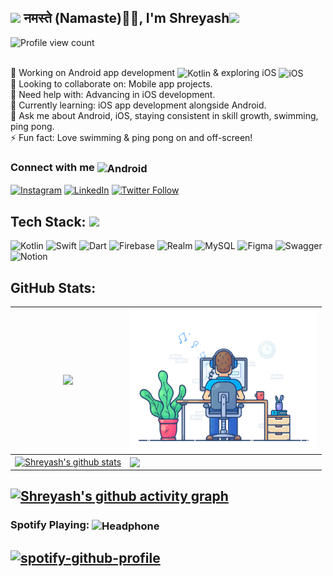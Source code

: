 <h2><img src="https://emojis.slackmojis.com/emojis/images/1531849430/4246/blob-sunglasses.gif?1531849430" width="30"/> नमस्ते (Namaste)🙏🏻, I'm Shreyash<img src="https://media.giphy.com/media/12oufCB0MyZ1Go/giphy.gif" width="50"></h2>

    
<!-- [![](https://visitcount.itsvg.in/api?id=shreyashp47&icon=0&color=0)](https://visitcount.itsvg.in) -->
<img src="https://komarev.com/ghpvc/?username=shreyashp47&label=Profile%20views&color=1f6fea&style=plastic" alt="Profile view count"/>
 
<br>🔭 Working on Android app development <img align="center" alt="Kotlin" title="Kotlin" height="15" src="https://www.vectorlogo.zone/logos/kotlinlang/kotlinlang-icon.svg" />
 & exploring iOS <img align="center"  alt="iOS" title="iOS" width="20" src="https://media.giphy.com/media/v1.Y2lkPTc5MGI3NjExcTRwNm8xMmNndXI1NnFzYWxjNjd4eHM3MjJ0MW5haHlydmJjdHRzeSZlcD12MV9pbnRlcm5hbF9naWZfYnlfaWQmY3Q9cw/tYiGDt4b33UVq/giphy.gif" />
<br>👯 Looking to collaborate on: Mobile app projects.
<br>🤝 Need help with: Advancing in iOS development.
<br>🌱 Currently learning: iOS app development alongside Android.
<br>💬 Ask me about Android, iOS, staying consistent in skill growth, swimming, ping pong.
<br>⚡ Fun fact: Love swimming & ping pong on and off-screen!


### Connect with me <img align="center" alt="Android" width="90" src="https://media.giphy.com/media/X7Oe8SfCbv5GSzDGFl/giphy.gif" />
<!-- ##  Socials: -->
[![Instagram](https://img.shields.io/badge/Instagram-E4405F?style=for-the-badge&logo=instagram&logoColor=white)](https://instagram.com/shreyashpattewar_)
[![LinkedIn](https://img.shields.io/badge/LinkedIn-0077B5?style=for-the-badge&logo=linkedin&logoColor=white)](https://linkedin.com/in/shreyashpattewardeveloper)
[![Twitter Follow](https://img.shields.io/badge/Twitter-1DA1F2?style=for-the-badge&logo=twitter&logoColor=white)](https://twitter.com/intent/follow?screen_name=shreyashp4)
<!-- [![Twitter](https://img.shields.io/badge/Twitter-%231DA1F2.svg?logo=Twitter&logoColor=white)](https://twitter.com/shreyashp4)  -->


##  Tech Stack: </a><img src="https://media.giphy.com/media/WUlplcMpOCEmTGBtBW/giphy.gif" width="30"> 

<!-- ![Java](https://img.shields.io/badge/java-%23ED8B00.svg?style=flat&logo=openjdk&logoColor=white) -->
![Kotlin](https://img.shields.io/badge/Kotlin-B125EA?style=for-the-badge&logo=kotlin&logoColor=white)
![Swift](https://img.shields.io/badge/Swift-FA7343?style=for-the-badge&logo=swift&logoColor=white) 
![Dart](https://img.shields.io/badge/Dart-0175C2?style=for-the-badge&logo=dart&logoColor=white)
![Firebase](https://img.shields.io/badge/firebase-ffca28?style=for-the-badge&logo=firebase&logoColor=black) 
![Realm](https://img.shields.io/badge/Realm-39477F?style=for-the-badge&logo=realm&logoColor=white) 
![MySQL](https://img.shields.io/badge/Sqlite-003B57?style=for-the-badge&logo=sqlite&logoColor=white) 
![Figma](https://img.shields.io/badge/Figma-F24E1E?style=for-the-badge&logo=figma&logoColor=white)
![Swagger](https://img.shields.io/badge/Swagger-85EA2D?style=for-the-badge&logo=Swagger&logoColor=white)
![Notion](https://img.shields.io/badge/Notion-000000?style=for-the-badge&logo=notion&logoColor=white)

## GitHub Stats:
| ![](https://github-readme-streak-stats.herokuapp.com/?user=shreyashp47&theme=nightowl&hide_border=true)    | <a> <img src="https://github.com/shreyashp47/shreyashp47/blob/main/dev-working_rounded.gif?raw=true"  href="https://github.com/shreyashp47"  width="300"/> </a>  |
|-----------------|--|
| <a href="https://github.com/shreyashp47/github-readme-stats"><img align="center" src="https://github-readme-stats.vercel.app/api?username=shreyashp47&theme=nightowl&hide_border=true&include_all_commits=true&count_private=true" alt="Shreyash's github stats" /></a> | <a href="https://github.com/shreyashp47/github-readme-stats"><img align="center" src="https://github-readme-stats.vercel.app/api/top-langs/?username=shreyashp47&theme=nightowl&hide_border=true&include_all_commits=true&count_private=true&layout=compact&hide=Ruby,c" /></a> |

<!--
![](https://github-readme-stats.vercel.app/api?username=shreyashp47&theme=nightowl&hide_border=true&include_all_commits=true&count_private=true)<br/>
![](https://github-readme-stats.vercel.app/api/top-langs/?username=shreyashp47&theme=nightowl&hide_border=true&include_all_commits=true&count_private=true&layout=compact)

![Activity Graph](https://github-readme-activity-graph.vercel.app/graph?username=shreyashp47&theme=github&hide_border=true&bg_color=0d1117&area_color=1f6fea&line=38d252&point=1f6fea&color=fefefe)
-->

[![Shreyash's github activity graph](https://github-readme-activity-graph.vercel.app/graph?username=shreyashp47&theme=github&bg_color=0d1117&color=7fdbca&line=c792e9&point=7fdbca&area=false&hide_border=true)](https://github.com/shreyasho47/github-readme-activity-graph)
---

### Spotify Playing: <img align="center" alt="Headphone" width="60" src="https://media.giphy.com/media/6vIxndGbXhng34GgYE/giphy.gif" />
[![spotify-github-profile](https://spotify-github-profile.vercel.app/api/view?uid=31372d635mt3vwqjwz6wbpsa5e2e&cover_image=true&theme=novatorem&background_color=121212&interchange=true&bar_color=ffffff&bar_color_cover=true)](https://spotify-github-profile.vercel.app/api/view?uid=31372d635mt3vwqjwz6wbpsa5e2e&redirect=true)
---


<!-- Proudly created with GPRM ( https://gprm.itsvg.in ) -->

